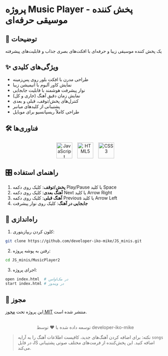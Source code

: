 # پروژه Music Player - پخش کننده موسیقی حرفه‌ای

<!-- 
پیش نمایش در حال آماده‌سازی است و به زودی اضافه خواهد شد.
<img src="./preview.gif" alt="پیش‌نمایش پروژه" style="
border-radius: 8px;
margin: 1rem auto;
box-shadow: 0 4px 8px rgba(0,0,0,0.1);
display: block;
max-width: 100%;
height: auto;
"/>
-->

## 🎵 توضیحات
یک پخش کننده موسیقی زیبا و حرفه‌ای با افکت‌های بصری جذاب و قابلیت‌های پیشرفته

## ✨ ویژگی‌های کلیدی
- طراحی مدرن با افکت بلور روی پس‌زمینه
- نمایش کاور آلبوم با انیمیشن زیبا
- نوار پیشرفت هوشمند با قابلیت جابجایی
- نمایش زمان دقیق آهنگ (جاری و کل)
- کنترل‌های پخش/توقف، قبلی و بعدی
- پشتیبانی از کلیدهای میانبر
- طراحی کاملاً ریسپانسیو برای موبایل

## 🛠️ فناوری‌ها
<div align="center" style="display: flex; gap: 1rem; justify-content: center; margin: 1.5rem 0;">
  <img src="https://cdn.jsdelivr.net/gh/devicons/devicon/icons/javascript/javascript-original.svg" alt="JavaScript" width="50" height="50"/>
  <img src="https://cdn.jsdelivr.net/gh/devicons/devicon/icons/html5/html5-original.svg" alt="HTML5" width="50" height="50"/>
  <img src="https://cdn.jsdelivr.net/gh/devicons/devicon/icons/css3/css3-original.svg" alt="CSS3" width="50" height="50"/>
</div>

## 🎛️ راهنمای استفاده
1. **پخش/توقف**: کلیک روی دکمه Play/Pause یا کلید Space
2. **آهنگ بعدی**: کلیک روی دکمه Next یا کلید Arrow Right
3. **آهنگ قبلی**: کلیک روی دکمه Previous یا کلید Arrow Left
4. **جابجایی در آهنگ**: کلیک روی نوار پیشرفت

## 🚀 راه‌اندازی
1. کلون کردن ریپازیتوری:
```bash
git clone https://github.com/developer-iko-mike/JS_minis.git
```
2. رفتن به پوشه پروژه:
```bash
cd JS_minis/MusicPlayer2
```
3. اجرای پروژه:
```bash
open index.html  # در مک‌اواس
start index.html # در ویندوز
```

## 📜 مجوز
این پروژه تحت [مجوز MIT](https://opensource.org/licenses/MIT) منتشر شده است.

<div style="margin-top: 2rem; text-align: center; font-size: 0.9rem; color: #666;">
  توسعه داده شده با ❤️ توسط developer-iko-mike
</div>

> نکته: برای اضافه کردن آهنگ‌های جدید، کافیست اطلاعات آهنگ را به آرایه `songs` در فایل JS اضافه کنید. این پخش‌کننده از فرمت‌های مختلف صوتی پشتیبانی می‌کند.